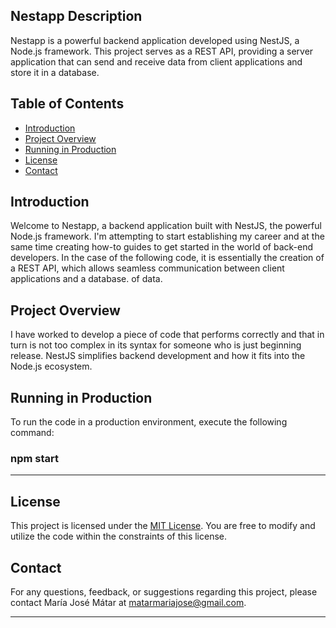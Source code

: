 ## Nestapp Description

Nestapp is a powerful backend application developed using NestJS, a Node.js framework. This project serves as a REST API, providing a server application that can send and receive data from client applications and store it in a database.

## Table of Contents

- [Introduction](#introduction)
- [Project Overview](#project-overview)
- [Running in Production](#running-in-production)
- [License](#license)
- [Contact](#contact)

## Introduction

Welcome to Nestapp, a backend application built with NestJS, the powerful Node.js framework. 
I'm attempting to start establishing my career and at the same time creating how-to guides to get started in the world of back-end developers. In the case of the following code, it is essentially the creation of a REST API, which allows seamless communication between client applications and a database. of data.

## Project Overview

I have worked to develop a piece of code that performs correctly and that in turn is not too complex in its syntax for someone who is just beginning release. NestJS simplifies backend development and how it fits into the Node.js ecosystem.


## Running in Production

To run the code in a production environment, execute the following command:

### npm start 

---

## License

This project is licensed under the [MIT License](LICENSE). You are free to modify and utilize the code within the constraints of this license.

## Contact

For any questions, feedback, or suggestions regarding this project, please contact María José Mátar at matarmariajose@gmail.com.

---

